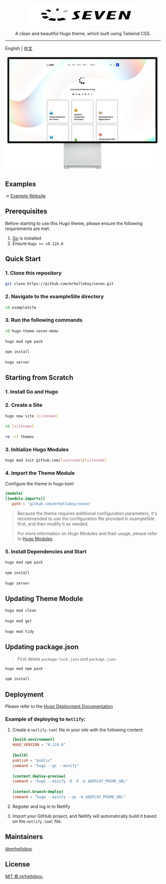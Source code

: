 <p align="center">
  <a href="https://hugoseven.netlify.app/" target="_blank">
    <picture>
      <source media="(prefers-color-scheme: dark)" srcset="exampleSite/static/images/logo-footer.svg">
      <source media="(prefers-color-scheme: light)" srcset="exampleSite/static/images/logo.svg">
      <img alt="Hugo theme Seven" src="exampleSite/static/images/logo.svg" width="350" height="70" style="max-width: 100%;">
    </picture>
  </a>
</p>

<p align="center">
  A clean and beautiful Hugo theme, which built using Tailwind CSS.
</p>

---

English | [中文](./README_zh-CN.md)

<img alt="Hugo theme Seven" src="exampleSite/static/images/screenshot/xdr.en.webp" width="500">

## Examples

→ [Example Website](https://hugoseven.netlify.app/en)

## Prerequisites

Before starting to use this Hugo theme, please ensure the following requirements are met:

1. [Go](https://go.dev/dl/) is installed
2. Ensure `Hugo >= v0.124.0`

## Quick Start

### 1. Clone this repository

```sh
git clone https://github.com/mrhelloboy/seven.git
```

### 2. Navigate to the exampleSite directory

```sh
cd exampleSite
```

### 3. Run the following commands

```sh
cd hugo-theme-seven-demo

hugo mod npm pack

npm install

hugo server
```

## Starting from Scratch

### 1. Install Go and Hugo

### 2. Create a Site

```sh
hugo new site [sitename]

cd [sitename]

rm -rf themes
```

### 3. Initialize Hugo Modules

```sh
hugo mod init github.com/[username]/[sitename]
```

### 4. Import the Theme Module

Configure the theme in hugo.toml

```toml
[module]
[[module.imports]]
   path = 'github.com/mrhelloboy/seven'
```

> Because the theme requires additional configuration parameters, it's recommended to use the configuration file provided in exampleSite first, and then modify it as needed.
>
> For more information on Hugo Modules and their usage, please refer to [Hugo Modules](https://gohugo.io/hugo-modules/)

### 5. Install Dependencies and Start

```sh
hugo mod npm pack

npm install

hugo server
```

## Updating Theme Module

```bash
hugo mod clean

hugo mod get

hugo mod tidy
```

## Updating package.json

> First delete `package-lock.json` and `package.json`.

```bash
hugo mod npm pack

npm install
```

## Deployment

Please refer to the [Hugo Deployment Documentation](https://gohugo.io/hosting-and-deployment/)

### Example of deploying to `Netlify`:

1. Create a `netlify.toml` file in your site with the following content:

   ```toml
   [build.environment]
   HUGO_VERSION = "0.124.0"

   [build]
   publish = "public"
   command = "hugo --gc --minify"

   [context.deploy-preview]
   command = "hugo --minify -D -F -b $DEPLOY_PRIME_URL"

   [context.branch-deploy]
   command = "hugo --minify --gc -b $DEPLOY_PRIME_URL"
   ```

2. Register and log in to Netlify

3. Import your GitHub project, and Netlify will automatically build it based on the `netlify.toml` file.

## Maintainers

[@mrhelloboy](https://github.com/mrhelloboy)

## License

[MIT © mrhelloboy.](./LICENSE)
